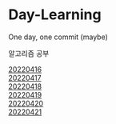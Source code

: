# Day-Learning
One day, one commit (maybe)

알고리즘 공부

[20220416](./diary/20220416.md)  
[20220417](./diary/20220417.md)  
[20220418](./diary/20220418.md)  
[20220419](./diary/20220419.md)  
[20220420](./diary/20220420.md)  
[20220421](./diary/20220421.md)